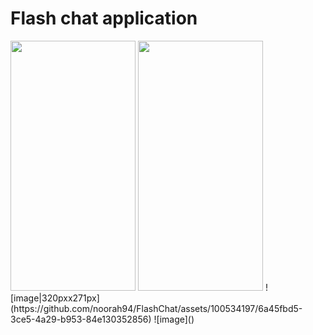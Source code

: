 # Flash chat application

<img src="https://github.com/noorah94/FlashChat/assets/100534197/6a45fbd5-3ce5-4a29-b953-84e130352856" width="200" height="400">
<img src="https://github.com/noorah94/FlashChat/assets/100534197/3536c4b1-ec96-4e2f-b8b8-1f63483f5184" width="200" height="400">
![image|320pxx271px](https://github.com/noorah94/FlashChat/assets/100534197/6a45fbd5-3ce5-4a29-b953-84e130352856)
![image]()


